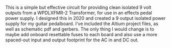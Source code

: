 This is a simple but effective circuit for providing clean isolated 9 volt outputs from a WPDLXFMR-2 Transformer, for use in an effects pedal power supply. I designed this in 2020 and created a 9 output isolated power supply for my guitar pedalboard. I've included the Altium project files, as well as schematic pdf and gerbers. The only thing I would change is to maybe add onboard resettable fuses to each board and also use a more spaced-out input and output footprint for the AC in and DC out. 

